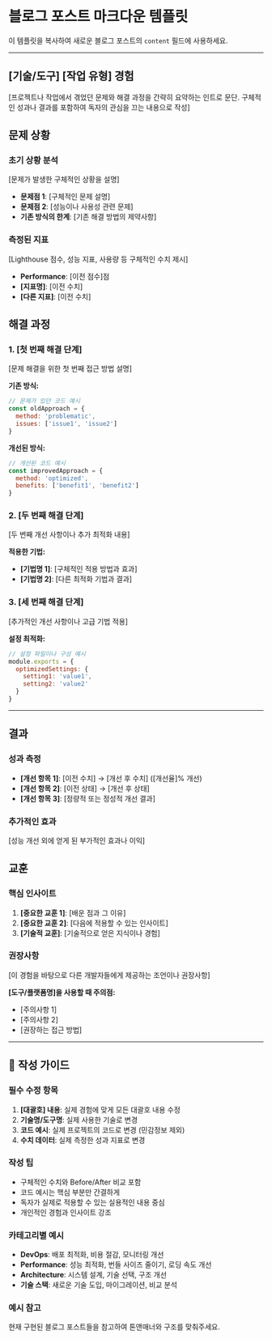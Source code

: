 # 블로그 포스트 마크다운 템플릿

이 템플릿을 복사하여 새로운 블로그 포스트의 `content` 필드에 사용하세요.

---

## [기술/도구] [작업 유형] 경험

[프로젝트나 작업에서 겪었던 문제와 해결 과정을 간략히 요약하는 인트로 문단. 구체적인 성과나 결과를 포함하여 독자의 관심을 끄는 내용으로 작성]

## 문제 상황

### 초기 상황 분석

[문제가 발생한 구체적인 상황을 설명]

- **문제점 1**: [구체적인 문제 설명]
- **문제점 2**: [성능이나 사용성 관련 문제]
- **기존 방식의 한계**: [기존 해결 방법의 제약사항]

### 측정된 지표

[Lighthouse 점수, 성능 지표, 사용량 등 구체적인 수치 제시]

- **Performance**: [이전 점수]점
- **[지표명]**: [이전 수치]
- **[다른 지표]**: [이전 수치]

## 해결 과정

### 1. [첫 번째 해결 단계]

[문제 해결을 위한 첫 번째 접근 방법 설명]

**기존 방식:**
```javascript
// 문제가 있던 코드 예시
const oldApproach = {
  method: 'problematic',
  issues: ['issue1', 'issue2']
}
```

**개선된 방식:**
```javascript
// 개선된 코드 예시
const improvedApproach = {
  method: 'optimized',
  benefits: ['benefit1', 'benefit2']
}
```

### 2. [두 번째 해결 단계]

[두 번째 개선 사항이나 추가 최적화 내용]

**적용한 기법:**
- **[기법명 1]**: [구체적인 적용 방법과 효과]
- **[기법명 2]**: [다른 최적화 기법과 결과]

### 3. [세 번째 해결 단계]

[추가적인 개선 사항이나 고급 기법 적용]

**설정 최적화:**
```javascript
// 설정 파일이나 구성 예시
module.exports = {
  optimizedSettings: {
    setting1: 'value1',
    setting2: 'value2'
  }
}
```

-----

## 결과

### 성과 측정

- **[개선 항목 1]**: [이전 수치] → [개선 후 수치] ([개선율]% 개선)
- **[개선 항목 2]**: [이전 상태] → [개선 후 상태]
- **[개선 항목 3]**: [정량적 또는 정성적 개선 결과]

### 추가적인 효과

[성능 개선 외에 얻게 된 부가적인 효과나 이익]

## 교훈

### 핵심 인사이트

1. **[중요한 교훈 1]**: [배운 점과 그 이유]
2. **[중요한 교훈 2]**: [다음에 적용할 수 있는 인사이트]
3. **[기술적 교훈]**: [기술적으로 얻은 지식이나 경험]

### 권장사항

[이 경험을 바탕으로 다른 개발자들에게 제공하는 조언이나 권장사항]

**[도구/플랫폼명]을 사용할 때 주의점:**
- [주의사항 1]
- [주의사항 2]
- [권장하는 접근 방법]

---

## 📝 작성 가이드

### 필수 수정 항목
1. **[대괄호] 내용**: 실제 경험에 맞게 모든 대괄호 내용 수정
2. **기술명/도구명**: 실제 사용한 기술로 변경
3. **코드 예시**: 실제 프로젝트의 코드로 변경 (민감정보 제외)
4. **수치 데이터**: 실제 측정한 성과 지표로 변경

### 작성 팁
- 구체적인 수치와 Before/After 비교 포함
- 코드 예시는 핵심 부분만 간결하게
- 독자가 실제로 적용할 수 있는 실용적인 내용 중심
- 개인적인 경험과 인사이트 강조

### 카테고리별 예시
- **DevOps**: 배포 최적화, 비용 절감, 모니터링 개선
- **Performance**: 성능 최적화, 번들 사이즈 줄이기, 로딩 속도 개선
- **Architecture**: 시스템 설계, 기술 선택, 구조 개선
- **기술 스택**: 새로운 기술 도입, 마이그레이션, 비교 분석

### 예시 참고
현재 구현된 블로그 포스트들을 참고하여 톤앤매너와 구조를 맞춰주세요.